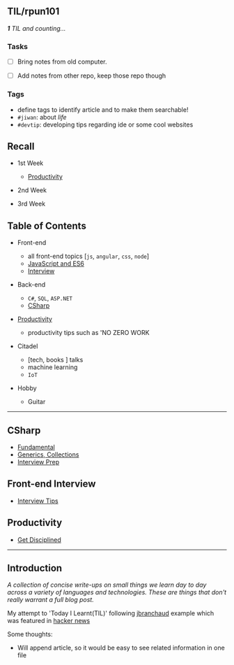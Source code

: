 ## TIL/rpun101

_**1** TIL and counting..._



### Tasks ###
+ [ ] Bring notes from old computer.  
+ [ ] Add notes from other repo, keep those repo though  


### Tags ###
+ define tags to identify article and to make them searchable!
+ `#jiwan`: about _life_
+ `#devtip`: developing tips regarding ide or some cool websites




## Recall ##
+ 1st Week
    * [Productivity](#productivity)

+ 2nd Week

+ 3rd Week

## Table of Contents ##


* Front-end
    + all front-end topics [`js`, `angular`, `css`, `node`]
    + [JavaScript and ES6](#es6)
    + [Interview](#front-end-interview)

* Back-end
    + `C#`, `SQL`, `ASP.NET`
    + [CSharp](#csharp)

* [Productivity](#productivity)
    - productivity tips such as 'NO ZERO WORK 

* Citadel
    + [tech, books ] talks
    + machine learning
    + `IoT`

* Hobby
    + Guitar


---


## CSharp ##
+ [Fundamental](Csharp/fundamental.md)
+ [Generics, Collections](Csharp/genericsAndCollections.md)
+ [Interview Prep](Csharp/interviewPrep.md)

## Front-end Interview ##
+ [Interview Tips](FrontEndInterview/Interview.md)

## Productivity ##
- [Get Disciplined](productivity/GetDisciplined.md)




---
## Introduction ##
_A collection of concise write-ups on small things we learn day to day across a
variety of languages and technologies. These are things that don't really
warrant a full blog post._

My attempt to 'Today I Learnt(TIL)' following [jbranchaud](https://github.com/jbranchaud/til) example which was featured in [hacker news](https://news.ycombinator.com/item?id=11068902)  

Some thoughts:  
+ Will append article, so it would be easy to see related information in one file


